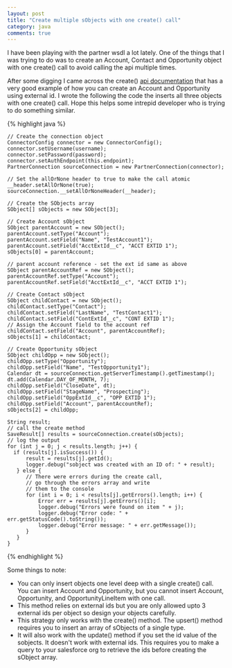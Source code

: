 ```yaml
---
layout: post
title: "Create multiple sObjects with one create() call"
category: java
comments: true
---
```


I have been playing with the partner wsdl a lot lately. One of the things that I was trying to do was to create an Account,
Contact and Opportunity object with one create() call to avoid calling the api multiple times.

After some digging I came across the create() [api documentation][apidoc] that has a very good example of how you can create an Account and Opportunity using external id.
I wrote the following the code the inserts all three objects with one create() call. Hope this helps some intrepid developer who is trying to do something similar.

{% highlight java %}

    // Create the connection object
    ConnectorConfig connector = new ConnectorConfig();
    connector.setUsername(username);
    connector.setPassword(password);
    connector.setAuthEndpoint(this.endpoint);
    PartnerConnection sourceConnection = new PartnerConnection(connector);

    // Set the allOrNone header to true to make the call atomic
    __header.setAllOrNone(true);
    sourceConnection.__setAllOrNoneHeader(__header);

    // Create the SObjects array	
    SObject[] sObjects = new SObject[3];
		
    // Create Account sObject
	SObject parentAccount = new SObject();
	parentAccount.setType("Account"); 
	parentAccount.setField("Name", "TestAccount1");
	parentAccount.setField("AcctExtId__c", "ACCT EXTID 1");
	sObjects[0] = parentAccount;

    // parent account reference - set the ext id same as above
	SObject parentAccountRef = new SObject();
	parentAccountRef.setType("Account");
	parentAccountRef.setField("AcctExtId__c", "ACCT EXTID 1");

	// Create Contact sObject
	SObject childContact = new SObject();
	childContact.setType("Contact"); 
	childContact.setField("LastName", "TestContact1");
    childContact.setField("ContExtId__c", "CONT EXTID 1");
    // Assign the Account field to the account ref
	childContact.setField("Account", parentAccountRef);
	sObjects[1] = childContact;

	// Create Opportunity sObject
	SObject childOpp = new SObject();
	childOpp.setType("Opportunity");
    childOpp.setField("Name", "TestOpportunity1");
    Calendar dt = sourceConnection.getServerTimestamp().getTimestamp();
    dt.add(Calendar.DAY_OF_MONTH, 7);
    childOpp.setField("CloseDate", dt);
    childOpp.setField("StageName", "Prospecting");
    childOpp.setField("OppExtId__c", "OPP EXTID 1");
    childOpp.setField("Account", parentAccountRef);
	sObjects[2] = childOpp;

    String result;
    // call the create method
	SaveResult[] results = sourceConnection.create(sObjects);
    // log the output
	for (int j = 0; j < results.length; j++) {
      if (results[j].isSuccess()) {
          result = results[j].getId();
          logger.debug("sobject was created with an ID of: " + result);
       } else {
          // There were errors during the create call,
          // go through the errors array and write
          // them to the console
          for (int i = 0; i < results[j].getErrors().length; i++) {
              Error err = results[j].getErrors()[i];
              logger.debug("Errors were found on item " + j);
              logger.debug("Error code: " + err.getStatusCode().toString());
              logger.debug("Error message: " + err.getMessage());
          }
       }
    }
{% endhighlight %}

Some things to note:

* You can only insert objects one level deep with a single create() call. You can insert Account and Opportunity, but you cannot insert
Account, Opportunity, and OpportunityLineItem with one call. 
* This method relies on external ids but you are only allowed upto 3 external ids per object so design your objects carefully.
* This strategy only works with the create() method. The upsert() method requires you to insert an array of sObjects of a single type. 
* It will also work with the update() method if you set the id value of the sobjects. It doesn't work with external ids. This requires you to make a query to 
your salesforce org to retrieve the ids before creating the sObject array.


[apidoc]: http://www.salesforce.com/us/developer/docs/api/Content/sforce_api_calls_create.htm
